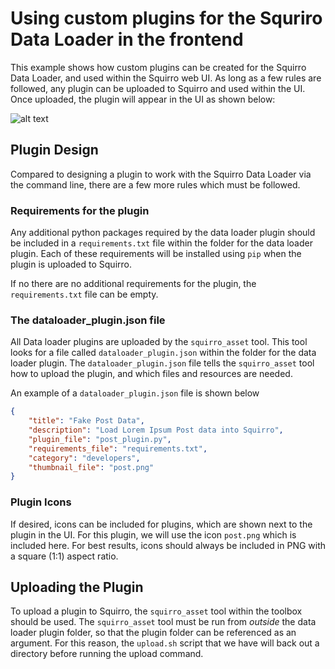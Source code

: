 # Using custom plugins for the Squriro Data Loader in the frontend

This example shows how custom plugins can be created for the Squirro Data Loader, and used within the Squirro web UI. As long as a few rules are followed, any plugin can be uploaded to Squirro and used within the UI.
Once uploaded, the plugin will appear in the UI as shown below:

![alt text](https://lh5.googleusercontent.com/oxsG1i-fx3Dv-07kvtDbD4WJPjXk7NmCZdY1-CRbwXqLuJXq6Uh46gYPtblYHICEe6r9xBcNigfmK2c=w2560-h1958-rw "An uploaded Plugin")

## Plugin Design
Compared to designing a plugin to work with the Squirro Data Loader via the command line, there are a few more rules which must be followed.

### Requirements for the plugin
Any additional python packages required by the data loader plugin should be included in a `requirements.txt` file within the folder for the data loader plugin. Each of these requirements will be installed using `pip` when the plugin is uploaded to Squirro.

If no there are no additional requirements for the plugin, the `requirements.txt` file can be empty.

### The dataloader_plugin.json file
All Data loader plugins are uploaded by the `squirro_asset` tool. This tool looks for a file called `dataloader_plugin.json` within the folder for the data loader plugin. The `dataloader_plugin.json` file tells the `squirro_asset` tool how to upload the plugin, and which files and resources are needed.

An example of a `dataloader_plugin.json` file is shown below
```json
{
    "title": "Fake Post Data",
    "description": "Load Lorem Ipsum Post data into Squirro",
    "plugin_file": "post_plugin.py",
    "requirements_file": "requirements.txt",
    "category": "developers",
    "thumbnail_file": "post.png"
}
```

### Plugin Icons
If desired, icons can be included for plugins, which are shown next to the plugin in the UI. For this plugin, we will use the icon `post.png` which is included here.
For best results, icons should always be included in PNG with a square (1:1) aspect ratio.

## Uploading the Plugin
To upload a plugin to Squirro, the `squirro_asset` tool within the toolbox should be used.
The `squirro_asset` tool must be run from _outside_ the data loader plugin folder, so that the plugin folder can be referenced as an argument. For this reason, the `upload.sh` script that we have will back out a directory before running the upload command.
